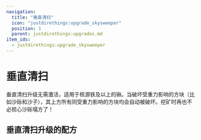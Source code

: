 ```yaml
---
navigation:
  title: "垂直清扫"
  icon: "justdirethings:upgrade_skysweeper"
  position: 1
  parent: justdirethings:upgrades.md
item_ids:
  - justdirethings:upgrade_skysweeper
---
```


# 垂直清扫

垂直清扫升级无需激活，适用于核源铁及以上的锹。当破坏受重力影响的方块（比如沙砾和沙子），其上方所有同受重力影响的方块均会自动被破坏。挖矿时再也不必担心沙砾塌方了！

## 垂直清扫升级的配方



<Recipe id="justdirethings:upgrade_skysweeper" />

